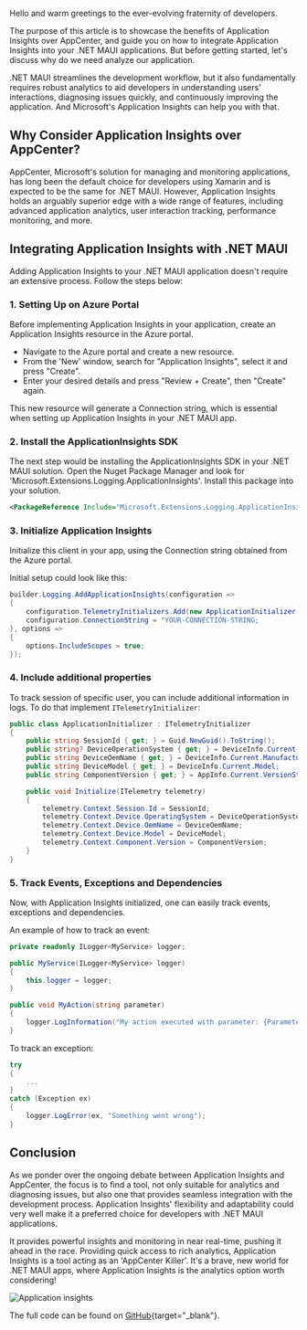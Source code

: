 Hello and warm greetings to the ever-evolving fraternity of developers.

The purpose of this article is to showcase the benefits of Application Insights over AppCenter, and guide you on how to integrate Application Insights into your .NET MAUI applications. But before getting started, let's discuss why do we need analyze our application.

.NET MAUI streamlines the development workflow, but it also fundamentally requires robust analytics to aid developers in understanding users’ interactions, diagnosing issues quickly, and continuously improving the application. And Microsoft's Application Insights can help you with that.

## Why Consider Application Insights over AppCenter?

AppCenter, Microsoft's solution for managing and monitoring applications, has long been the default choice for developers using Xamarin and is expected to be the same for .NET MAUI. However, Application Insights holds an arguably superior edge with a wide range of features, including advanced application analytics, user interaction tracking, performance monitoring, and more.

## Integrating Application Insights with .NET MAUI

Adding Application Insights to your .NET MAUI application doesn't require an extensive process. Follow the steps below:

### 1. Setting Up on Azure Portal

Before implementing Application Insights in your application, create an Application Insights resource in the Azure portal.

- Navigate to the Azure portal and create a new resource.
- From the 'New' window, search for "Application Insights", select it and press "Create".
- Enter your desired details and press "Review + Create", then "Create" again.

This new resource will generate a Connection string, which is essential when setting up Application Insights in your .NET MAUI app.

### 2. Install the ApplicationInsights SDK

The next step would be installing the ApplicationInsights SDK in your .NET MAUI solution. Open the Nuget Package Manager and look for 'Microsoft.Extensions.Logging.ApplicationInsights'. Install this package into your solution.

```xml
<PackageReference Include="Microsoft.Extensions.Logging.ApplicationInsights" Version="2.22.0-beta3" />
```

### 3. Initialize Application Insights

Initialize this client in your app, using the Connection string obtained from the Azure portal.

Initial setup could look like this:

```csharp
builder.Logging.AddApplicationInsights(configuration =>
{
    configuration.TelemetryInitializers.Add(new ApplicationInitializer());
    configuration.ConnectionString = "YOUR-CONNECTION-STRING;
}, options =>
{
    options.IncludeScopes = true;
});
```

### 4. Include additional properties

To track session of specific user, you can include additional information in logs. To do that implement `ITelemetryInitializer`:

```csharp
public class ApplicationInitializer : ITelemetryInitializer
{
	public string SessionId { get; } = Guid.NewGuid().ToString();
	public string? DeviceOperationSystem { get; } = DeviceInfo.Current.Platform.ToString();
	public string DeviceOemName { get; } = DeviceInfo.Current.Manufacturer;
	public string DeviceModel { get; } = DeviceInfo.Current.Model;
	public string ComponentVersion { get; } = AppInfo.Current.VersionString;

	public void Initialize(ITelemetry telemetry)
	{
		telemetry.Context.Session.Id = SessionId;
		telemetry.Context.Device.OperatingSystem = DeviceOperationSystem;
		telemetry.Context.Device.OemName = DeviceOemName;
		telemetry.Context.Device.Model = DeviceModel;
		telemetry.Context.Component.Version = ComponentVersion;
	}
}
```

### 5. Track Events, Exceptions and Dependencies

Now, with Application Insights initialized, one can easily track events, exceptions and dependencies.

An example of how to track an event:

```csharp
private readonly ILogger<MyService> logger;

public MyService(ILogger<MyService> logger)
{
    this.logger = logger;
}

public void MyAction(string parameter)
{
    logger.LogInformation("My action executed with parameter: {Parameter}", parameter);
}
```

To track an exception:

```csharp
try
{
    ...
}
catch (Exception ex)
{
    logger.LogError(ex, "Something went wrong");
}
```

## Conclusion

As we ponder over the ongoing debate between Application Insights and AppCenter, the focus is to find a tool, not only suitable for analytics and diagnosing issues, but also one that provides seamless integration with the development process. Application Insights' flexibility and adaptability could very well make it a preferred choice for developers with .NET MAUI applications.

It provides powerful insights and monitoring in near real-time, pushing it ahead in the race. Providing quick access to rich analytics, Application Insights is a tool acting as an 'AppCenter Killer'. It's a brave, new world for .NET MAUI apps, where Application Insights is the analytics option worth considering!

![Application insights](https://ik.imagekit.io/VladislavAntonyuk/vladislavantonyuk/articles/46/appinsights.png)

The full code can be found on [GitHub](https://github.com/VladislavAntonyuk/MauiSamples/tree/main/MauiApplicationInsights){target="_blank"}.